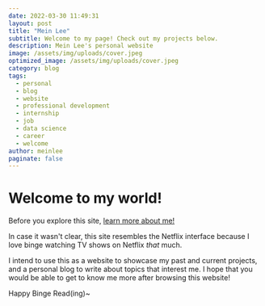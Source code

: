 ```yaml
---
date: 2022-03-30 11:49:31
layout: post
title: "Mein Lee"
subtitle: Welcome to my page! Check out my projects below.
description: Mein Lee's personal website
image: /assets/img/uploads/cover.jpeg
optimized_image: /assets/img/uploads/cover.jpeg
category: blog
tags: 
  - personal
  - blog
  - website
  - professional development
  - internship
  - job
  - data science
  - career
  - welcome
author: meinlee
paginate: false
---
```


# Welcome to my world!

Before you explore this site, <a href="https://meinlee.netlify.app/about/"> learn more about me!</a>

In case it wasn't clear, this site resembles the Netflix interface because I love binge watching TV shows on Netflix _that_ much.

I intend to use this as a website to showcase my past and current projects, and a personal blog to write about topics that interest me. I hope that you would be able to get to know me more after browsing this website!

Happy Binge Read(ing)~
